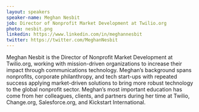 ```yaml
---
layout: speakers
speaker-name: Meghan Nesbit
job: Director of Nonprofit Market Development at Twilio.org
photo: nesbit.png
linkedin: https://www.linkedin.com/in/meghannesbit
twitter: https://twitter.com/MeghanNesbit
---
```

Meghan Nesbit is the Director of Nonprofit Market Development at Twilio.org, working with mission-driven organizations to increase their impact through communications technology. Meghan’s background spans nonprofits, corporate philanthropy, and tech start-ups with repeated success applying market-driven solutions to bring more robust technology to the global nonprofit sector. Meghan’s most important education has come from her colleagues, clients, and partners during her time at Twilio, Change.org, Salesforce.org, and Kickstart International.
